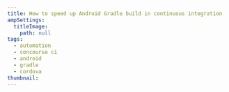 ```yaml
---
title: How to speed up Android Gradle build in continuous integration
ampSettings:
  titleImage:
    path: null
tags:
  - automation
  - concourse ci
  - android
  - gradle
  - cordova
thumbnail:
---
```

